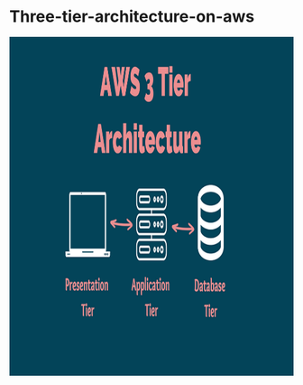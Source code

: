 # Three-tier-architecture-on-aws

<img width="1200" height="600" src=https://github.com/tohidhanfi20/three-tier-architecture-on-aws/blob/main/1_lSIpD4-3C6F47yFBXjVvSQ.png>
